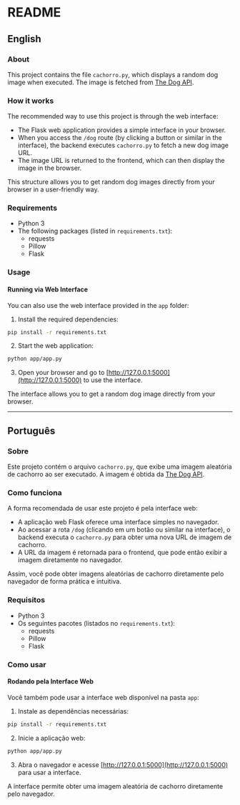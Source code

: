 # README

## English

### About
This project contains the file `cachorro.py`, which displays a random dog image when executed. The image is fetched from [The Dog API](https://thedogapi.com/).

### How it works

The recommended way to use this project is through the web interface:

- The Flask web application provides a simple interface in your browser.
- When you access the `/dog` route (by clicking a button or similar in the interface), the backend executes `cachorro.py` to fetch a new dog image URL.
- The image URL is returned to the frontend, which can then display the image in the browser.

This structure allows you to get random dog images directly from your browser in a user-friendly way.

### Requirements
- Python 3
- The following packages (listed in `requirements.txt`):
  - requests
  - Pillow
  - Flask 

### Usage

#### Running via Web Interface
You can also use the web interface provided in the `app` folder:

1. Install the required dependencies:
  ```bash
  pip install -r requirements.txt
  ```
2. Start the web application:
  ```bash
  python app/app.py
  ```
3. Open your browser and go to [http://127.0.0.1:5000](http://127.0.0.1:5000) to use the interface.

The interface allows you to get a random dog image directly from your browser.

---

## Português

### Sobre
Este projeto contém o arquivo `cachorro.py`, que exibe uma imagem aleatória de cachorro ao ser executado. A imagem é obtida da [The Dog API](https://thedogapi.com/).

### Como funciona

A forma recomendada de usar este projeto é pela interface web:

- A aplicação web Flask oferece uma interface simples no navegador.
- Ao acessar a rota `/dog` (clicando em um botão ou similar na interface), o backend executa o `cachorro.py` para obter uma nova URL de imagem de cachorro.
- A URL da imagem é retornada para o frontend, que pode então exibir a imagem diretamente no navegador.

Assim, você pode obter imagens aleatórias de cachorro diretamente pelo navegador de forma prática e intuitiva.

### Requisitos
- Python 3
- Os seguintes pacotes (listados no `requirements.txt`):
  - requests
  - Pillow
  - Flask 

### Como usar

#### Rodando pela Interface Web
Você também pode usar a interface web disponível na pasta `app`:

1. Instale as dependências necessárias:
  ```bash
  pip install -r requirements.txt
  ```
2. Inicie a aplicação web:
  ```bash
  python app/app.py
  ```
3. Abra o navegador e acesse [http://127.0.0.1:5000](http://127.0.0.1:5000) para usar a interface.

A interface permite obter uma imagem aleatória de cachorro diretamente pelo navegador.

